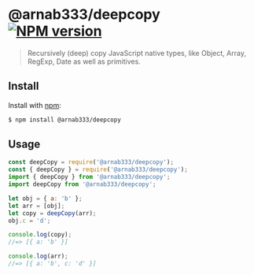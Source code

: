 # @arnab333/deepcopy [![NPM version](https://img.shields.io/npm/v/@arnab333/deepcopy.svg?style=flat)](https://www.npmjs.com/package/@arnab333/deepcopy)

> Recursively (deep) copy JavaScript native types, like Object, Array, RegExp, Date as well as primitives.

## Install

Install with [npm](https://www.npmjs.com/):

```sh
$ npm install @arnab333/deepcopy
```

## Usage

```js
const deepCopy = require('@arnab333/deepcopy');
const { deepCopy } = require('@arnab333/deepcopy');
import { deepCopy } from '@arnab333/deepcopy';
import deepCopy from '@arnab333/deepcopy';

let obj = { a: 'b' };
let arr = [obj];
let copy = deepCopy(arr);
obj.c = 'd';

console.log(copy);
//=> [{ a: 'b' }]

console.log(arr);
//=> [{ a: 'b', c: 'd' }]
```

